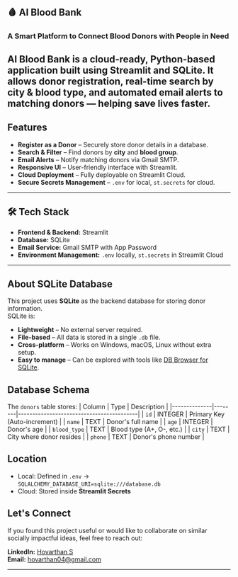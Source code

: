 ## 🩸 AI Blood Bank
### A Smart Platform to Connect Blood Donors with People in Need

AI Blood Bank is a cloud-ready, Python-based application built using Streamlit and SQLite.
It allows donor registration, real-time search by city & blood type, and automated email alerts to matching donors — helping save lives faster.
---

##  Features
- **Register as a Donor** – Securely store donor details in a database.
- **Search & Filter** – Find donors by **city** and **blood group**.
- **Email Alerts** – Notify matching donors via Gmail SMTP.
- **Responsive UI** – User-friendly interface with Streamlit.
- **Cloud Deployment** – Fully deployable on Streamlit Cloud.
- **Secure Secrets Management** – `.env` for local, `st.secrets` for cloud.

---

## 🛠 Tech Stack
- **Frontend & Backend:** Streamlit
- **Database:** SQLite
- **Email Service:** Gmail SMTP with App Password
- **Environment Management:** `.env` locally, `st.secrets` in Streamlit Cloud

---


##  About SQLite Database

This project uses **SQLite** as the backend database for storing donor information.  
SQLite is:
- **Lightweight** – No external server required.
- **File-based** – All data is stored in a single `.db` file.
- **Cross-platform** – Works on Windows, macOS, Linux without extra setup.
- **Easy to manage** – Can be explored with tools like [DB Browser for SQLite](https://sqlitebrowser.org/).

##  Database Schema
The `donors` table stores:
| Column       | Type    | Description                              |
|--------------|--------|------------------------------------------|
| `id`         | INTEGER | Primary Key (Auto-increment)             |
| `name`       | TEXT    | Donor's full name                        |
| `age`        | INTEGER | Donor's age                              |
| `blood_type` | TEXT    | Blood type (A+, O-, etc.)                 |
| `city`       | TEXT    | City where donor resides                 |
| `phone`      | TEXT    | Donor's phone number                     |

##  Location
- Local: Defined in `.env` → `SQLALCHEMY_DATABASE_URI=sqlite:///database.db`
- Cloud: Stored inside **Streamlit Secrets**

## Let's Connect
If you found this project useful or would like to collaborate on similar socially impactful ideas, feel free to reach out:

 **LinkedIn:** [Hovarthan S](https://www.linkedin.com/in/hovarthan-s-06114b281/)  
 **Email:** hovarthan04@gmail.com

---

